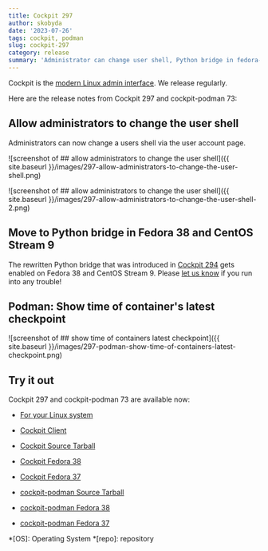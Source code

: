 ```yaml
---
title: Cockpit 297
author: skobyda
date: '2023-07-26'
tags: cockpit, podman
slug: cockpit-297
category: release
summary: 'Administrator can change user shell, Python bridge in fedora-39 and centos-stream-9, Show container's latest checkpoint'
---
```


Cockpit is the [modern Linux admin interface](https://cockpit-project.org/).
We release regularly.

Here are the release notes from Cockpit 297 and cockpit-podman 73:


## Allow administrators to change the user shell

Administrators can now change a users shell via the user account page.

![screenshot of ## allow administrators to change the user shell]({{ site.baseurl }}/images/297-allow-administrators-to-change-the-user-shell.png)

![screenshot of ## allow administrators to change the user shell]({{ site.baseurl }}/images/297-allow-administrators-to-change-the-user-shell-2.png)

## Move to Python bridge in Fedora 38 and CentOS Stream 9

The rewritten Python bridge that was introduced in [Cockpit 294](https://cockpit-project.org/blog/cockpit-294.html) gets enabled on Fedora 38 and CentOS Stream 9. Please [let us know](https://github.com/cockpit-project/cockpit/issues/new?template=bug_report.yml) if you run into any trouble!


## Podman: Show time of container's latest checkpoint

![screenshot of ## show time of containers latest checkpoint]({{ site.baseurl }}/images/297-podman-show-time-of-containers-latest-checkpoint.png)

## Try it out

Cockpit 297 and cockpit-podman 73 are available now:

* [For your Linux system](https://cockpit-project.org/running.html)
* [Cockpit Client](https://flathub.org/apps/details/org.cockpit_project.CockpitClient)

* [Cockpit Source Tarball](https://github.com/cockpit-project/cockpit/releases/tag/297)
* [Cockpit Fedora 38](https://bodhi.fedoraproject.org/updates/?releases=F38&packages=cockpit)
* [Cockpit Fedora 37](https://bodhi.fedoraproject.org/updates/?releases=F37&packages=cockpit)
* [cockpit-podman Source Tarball](https://github.com/cockpit-project/cockpit-podman/releases/tag/73)
* [cockpit-podman Fedora 38](https://bodhi.fedoraproject.org/updates/?releases=F38&packages=cockpit-podman)
* [cockpit-podman Fedora 37](https://bodhi.fedoraproject.org/updates/?releases=F37&packages=cockpit-podman)

*[OS]: Operating System
*[repo]: repository
